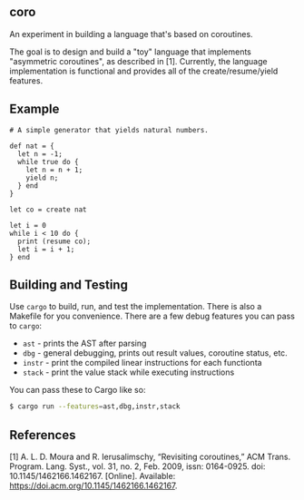 ## coro

An experiment in building a language that's based on coroutines.

The goal is to design and build a "toy" language that implements "asymmetric
coroutines", as described in [1]. Currently, the language implementation is
functional and provides all of the create/resume/yield features.

## Example

```
# A simple generator that yields natural numbers.

def nat = {
  let n = -1;
  while true do {
    let n = n + 1;
    yield n;
  } end
}

let co = create nat

let i = 0
while i < 10 do {
  print (resume co);
  let i = i + 1;
} end
```

## Building and Testing

Use `cargo` to build, run, and test the implementation. There is also a
Makefile for you convenience. There are a few debug features you can pass to
`cargo`:

* `ast` - prints the AST after parsing
* `dbg` - general debugging, prints out result values, coroutine status, etc.
* `instr` - print the compiled linear instructions for each functionta
* `stack` - print the value stack while executing instructions

You can pass these to Cargo like so:

```bash
$ cargo run --features=ast,dbg,instr,stack
```

## References

[1] A. L. D. Moura and R. Ierusalimschy, “Revisiting coroutines,” ACM Trans. Program. Lang. Syst., vol. 31, no. 2, Feb. 2009, issn: 0164-0925. doi: 10.1145/1462166.1462167. [Online]. Available: https://doi.acm.org/10.1145/1462166.1462167.
